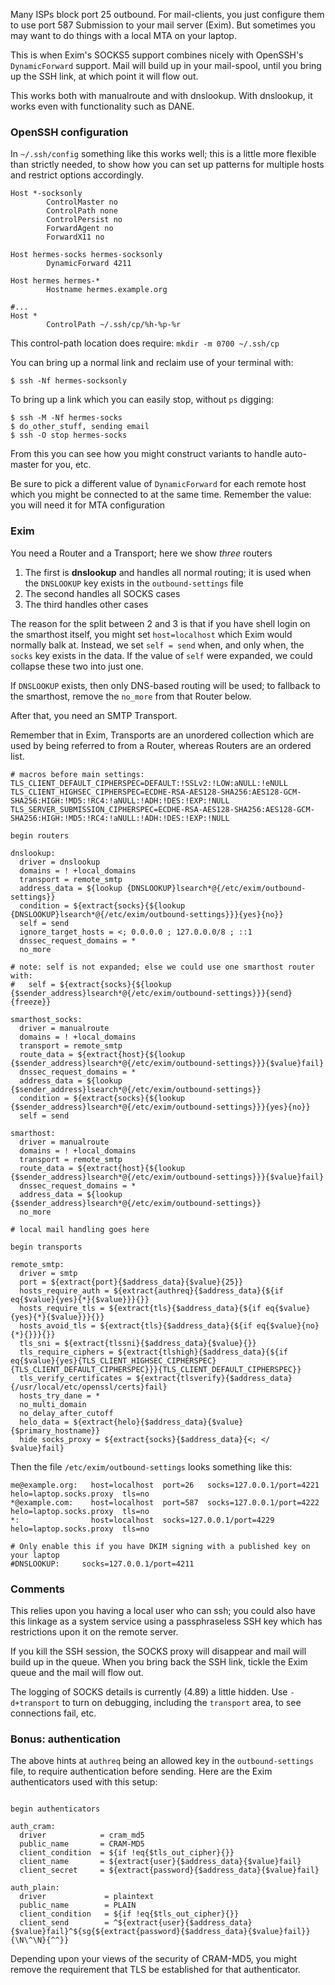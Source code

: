 Many ISPs block port 25 outbound.  For mail-clients, you just configure them to use port 587 Submission to your mail server (Exim).  But sometimes you may want to do things with a local MTA on your laptop.

This is when Exim's SOCKS5 support combines nicely with OpenSSH's `DynamicForward` support.  Mail will build up in your mail-spool, until you bring up the SSH link, at which point it will flow out.

This works both with manualroute and with dnslookup.  With dnslookup, it works even with functionality such as DANE.

### OpenSSH configuration

In `~/.ssh/config` something like this works well; this is a little more flexible than strictly needed, to show how you can set up patterns for multiple hosts and restrict options accordingly.

```ssh
Host *-socksonly
        ControlMaster no
        ControlPath none
        ControlPersist no
        ForwardAgent no
        ForwardX11 no

Host hermes-socks hermes-socksonly
        DynamicForward 4211

Host hermes hermes-*
        Hostname hermes.example.org

#...
Host *
        ControlPath ~/.ssh/cp/%h-%p-%r
```

This control-path location does require: `mkdir -m 0700 ~/.ssh/cp`

You can bring up a normal link and reclaim use of your terminal with:

```console
$ ssh -Nf hermes-socksonly
```

To bring up a link which you can easily stop, without `ps` digging:

```console
$ ssh -M -Nf hermes-socks
$ do_other_stuff, sending email
$ ssh -O stop hermes-socks
```

From this you can see how you might construct variants to handle auto-master for you, etc.

Be sure to pick a different value of `DynamicForward` for each remote host which you might be connected to at the same time.  Remember the value: you will need it for MTA configuration

### Exim

You need a Router and a Transport; here we show _three_ routers

1. The first is **dnslookup** and handles all normal routing; it is used when the `DNSLOOKUP` key exists in the `outbound-settings` file
2. The second handles all SOCKS cases
3. The third handles other cases

The reason for the split between 2 and 3 is that if you have shell login on the smarthost itself, you might set `host=localhost` which Exim would normally balk at.  Instead, we set `self = send` when, and only when, the `socks` key exists in the data.  If the value of `self` were expanded, we could collapse these two into just one.

If `DNSLOOKUP` exists, then only DNS-based routing will be used; to fallback to the smarthost, remove the `no_more` from that Router below.

After that, you need an SMTP Transport.

Remember that in Exim, Transports are an unordered collection which are used by being referred to from a Router, whereas Routers are an ordered list.

```exim
# macros before main settings:
TLS_CLIENT_DEFAULT_CIPHERSPEC=DEFAULT:!SSLv2:!LOW:aNULL:!eNULL
TLS_CLIENT_HIGHSEC_CIPHERSPEC=ECDHE-RSA-AES128-SHA256:AES128-GCM-SHA256:HIGH:!MD5:!RC4:!aNULL:!ADH:!DES:!EXP:!NULL
TLS_SERVER_SUBMISSION_CIPHERSPEC=ECDHE-RSA-AES128-SHA256:AES128-GCM-SHA256:HIGH:!MD5:!RC4:!aNULL:!ADH:!DES:!EXP:!NULL

begin routers

dnslookup:
  driver = dnslookup
  domains = ! +local_domains
  transport = remote_smtp
  address_data = ${lookup {DNSLOOKUP}lsearch*@{/etc/exim/outbound-settings}}
  condition = ${extract{socks}{${lookup {DNSLOOKUP}lsearch*@{/etc/exim/outbound-settings}}}{yes}{no}}
  self = send
  ignore_target_hosts = <; 0.0.0.0 ; 127.0.0.0/8 ; ::1
  dnssec_request_domains = *
  no_more

# note: self is not expanded; else we could use one smarthost router with:
#   self = ${extract{socks}{${lookup {$sender_address}lsearch*@{/etc/exim/outbound-settings}}}{send}{freeze}}

smarthost_socks:
  driver = manualroute
  domains = ! +local_domains
  transport = remote_smtp
  route_data = ${extract{host}{${lookup {$sender_address}lsearch*@{/etc/exim/outbound-settings}}}{$value}fail}
  dnssec_request_domains = *
  address_data = ${lookup {$sender_address}lsearch*@{/etc/exim/outbound-settings}}
  condition = ${extract{socks}{${lookup {$sender_address}lsearch*@{/etc/exim/outbound-settings}}}{yes}{no}}
  self = send

smarthost:
  driver = manualroute
  domains = ! +local_domains
  transport = remote_smtp
  route_data = ${extract{host}{${lookup {$sender_address}lsearch*@{/etc/exim/outbound-settings}}}{$value}fail}
  dnssec_request_domains = *
  address_data = ${lookup {$sender_address}lsearch*@{/etc/exim/outbound-settings}}
  no_more

# local mail handling goes here

begin transports

remote_smtp:
  driver = smtp
  port = ${extract{port}{$address_data}{$value}{25}}
  hosts_require_auth = ${extract{authreq}{$address_data}{${if eq{$value}{yes}{*}{$value}}}{}}
  hosts_require_tls = ${extract{tls}{$address_data}{${if eq{$value}{yes}{*}{$value}}}{}}
  hosts_avoid_tls = ${extract{tls}{$address_data}{${if eq{$value}{no}{*}{}}}{}}
  tls_sni = ${extract{tlssni}{$address_data}{$value}{}}
  tls_require_ciphers = ${extract{tlshigh}{$address_data}{${if eq{$value}{yes}{TLS_CLIENT_HIGHSEC_CIPHERSPEC}{TLS_CLIENT_DEFAULT_CIPHERSPEC}}}{TLS_CLIENT_DEFAULT_CIPHERSPEC}}
  tls_verify_certificates = ${extract{tlsverify}{$address_data}{/usr/local/etc/openssl/certs}fail}
  hosts_try_dane = *
  no_multi_domain
  no_delay_after_cutoff
  helo_data = ${extract{helo}{$address_data}{$value}{$primary_hostname}}
  hide socks_proxy = ${extract{socks}{$address_data}{<; </ $value}fail}
```

Then the file `/etc/exim/outbound-settings` looks something like this:

```
me@example.org:   host=localhost  port=26   socks=127.0.0.1/port=4221  helo=laptop.socks.proxy  tls=no
*@example.com:    host=localhost  port=587  socks=127.0.0.1/port=4222  helo=laptop.socks.proxy  tls=no
*:                host=localhost  socks=127.0.0.1/port=4229  helo=laptop.socks.proxy  tls=no

# Only enable this if you have DKIM signing with a published key on your laptop
#DNSLOOKUP:     socks=127.0.0.1/port=4211
```

### Comments

This relies upon you having a local user who can ssh; you could also have this linkage as a system service using a passphraseless SSH key which has restrictions upon it on the remote server.

If you kill the SSH session, the SOCKS proxy will disappear and mail will build up in the queue.  When you bring back the SSH link, tickle the Exim queue and the mail will flow out.

The logging of SOCKS details is currently (4.89) a little hidden.  Use `-d+transport` to turn on debugging, including the `transport` area, to see connections fail, etc.

### Bonus: authentication

The above hints at `authreq` being an allowed key in the `outbound-settings` file, to require authentication before sending.  Here are the Exim authenticators used with this setup:

```exim

begin authenticators

auth_cram:
  driver            = cram_md5
  public_name       = CRAM-MD5
  client_condition  = ${if !eq{$tls_out_cipher}{}}
  client_name       = ${extract{user}{$address_data}{$value}fail}
  client_secret     = ${extract{password}{$address_data}{$value}fail}

auth_plain:
  driver             = plaintext
  public_name        = PLAIN
  client_condition   = ${if !eq{$tls_out_cipher}{}}
  client_send        = ^${extract{user}{$address_data}{$value}fail}^${sg{${extract{password}{$address_data}{$value}fail}}{\N\^\N}{^^}}
```

Depending upon your views of the security of CRAM-MD5, you might remove the requirement that TLS be established for that authenticator.
